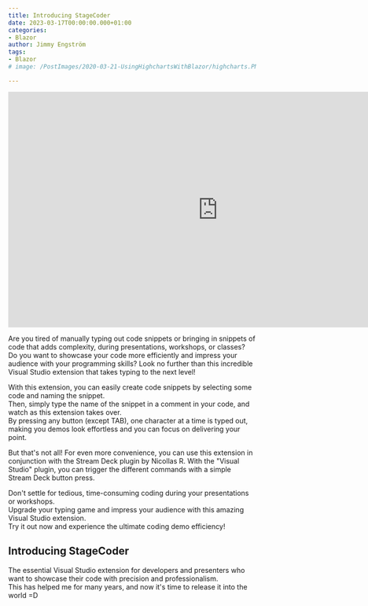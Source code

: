 ```yaml
---
title: Introducing StageCoder
date: 2023-03-17T00:00:00.000+01:00
categories:
- Blazor
author: Jimmy Engström
tags:
- Blazor
# image: /PostImages/2020-03-21-UsingHighchartsWithBlazor/highcharts.PNG

---
```


<iframe width="852" height="479" src="https://www.youtube.com/embed/UWVZDyYRrkE" title="Introducing StageCoder - a Visual Studio Extension" frameborder="0" allow="accelerometer; autoplay; clipboard-write; encrypted-media; gyroscope; picture-in-picture; web-share" allowfullscreen></iframe>

Are you tired of manually typing out code snippets or bringing in snippets of code that adds complexity, during presentations, workshops, or classes?  
Do you want to showcase your code more efficiently and impress your audience with your programming skills? Look no further than this incredible Visual Studio extension that takes typing to the next level!  

With this extension, you can easily create code snippets by selecting some code and naming the snippet.   
Then, simply type the name of the snippet in a comment in your code, and watch as this extension takes over.   
By pressing any button (except TAB), one character at a time is typed out, making you demos look effortless and you can focus on delivering your point.

But that's not all! For even more convenience, you can use this extension in conjunction with the Stream Deck plugin by Nicollas R. With the "Visual Studio" plugin, you can trigger the different commands with a simple Stream Deck button press.

Don't settle for tedious, time-consuming coding during your presentations or workshops.    
Upgrade your typing game and impress your audience with this amazing Visual Studio extension.    
Try it out now and experience the ultimate coding demo efficiency!  

## Introducing StageCoder
The essential Visual Studio extension for developers and presenters who want to showcase their code with precision and professionalism.    
This has helped me for many years, and now it's time to release it into the world =D  


